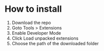How to install
=======

  1. Download the repo
  2. Goto Tools > Extensions
  3. Enable Developer Mode
  4. Click Load unpacked extensions
  5. Choose the path of the downloaded folder
